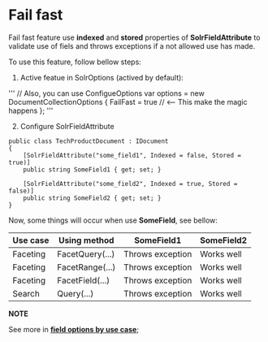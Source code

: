 # Fail fast

Fail fast feature use **indexed** and **stored** properties of **SolrFieldAttribute** to validate use of fiels and throws exceptions if a not allowed use has made.

To use this feature, follow bellow steps:

1. Active featue in SolrOptions (actived by default):

'''
    // Also, you can use ConfigueOptions
    var options = new DocumentCollectionOptions
    {
        FailFast = true // <-- This make the magic happens
    };
'''

2. Configure SolrFieldAttribute

```
public class TechProductDocument : IDocument
{
    [SolrFieldAttribute("some_field1", Indexed = false, Stored = true)]
    public string SomeField1 { get; set; }

    [SolrFieldAttribute("some_field2", Indexed = true, Stored = false)]
    public string SomeField2 { get; set; }
}
```

Now, some things will occur when use **SomeField**, see bellow:

|Use case|Using method   |SomeField1      |SomeField2|
|--------|---------------|----------------|----------|
|Faceting|FacetQuery(...)|Throws exception|Works well|
|Faceting|FacetRange(...)|Throws exception|Works well|
|Faceting|FacetField(...)|Throws exception|Works well|
|Search  |Query(...)     |Throws exception|Works well|


**NOTE**

See more in **[field options by use case](http://wiki.apache.org/solr/FieldOptionsByUseCase)**;